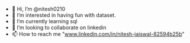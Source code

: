 - 👋 Hi, I’m @nitesh0210
- 👀 I’m interested in having fun with dataset.
- 🌱 I’m currently learning sql
- 💞️ I’m looking to collaborate on linkedin
- 📫 How to reach me "www.linkedin.com/in/nitesh-jaiswal-82594b25b"

<!---
nitesh0210/nitesh0210 is a ✨ special ✨ repository because its `README.md` (this file) appears on your GitHub profile.
You can click the Preview link to take a look at your changes.
--->
